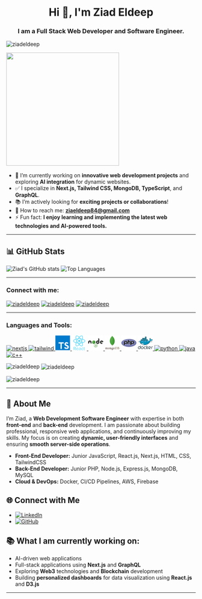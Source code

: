 <h1 align="center">Hi 👋, I'm Ziad Eldeep</h1>
<h3 align="center">I am a Full Stack Web Developer and Software Engineer.</h3>

<p align="left"> <img src="https://komarev.com/ghpvc/?username=ziadeldeep&label=Profile%20views&color=0e75b6&style=flat" alt="ziadeldeep" /> </p>

<img src="https://user-images.githubusercontent.com/74038190/219923809-b86dc415-a0c2-4a38-bc88-ad6cf06395a8.gif" width="300" height="300">

- 🌱 I’m currently working on **innovative web development projects** and exploring **AI integration** for dynamic websites.
- ✅ I specialize in **Next.js, Tailwind CSS, MongoDB, TypeScript**, and **GraphQL**.
- 📚 I’m actively looking for **exciting projects or collaborations**!
- 📧 How to reach me: **ziaeldeep84@gmail.com**
- ⚡ Fun fact: **I enjoy learning and implementing the latest web technologies and AI-powered tools.**

---

## 📊 GitHub Stats
![Ziad's GitHub stats](https://github-readme-stats.vercel.app/api?username=ZiadEldeep&show_icons=true&theme=radical)
![Top Languages](https://github-readme-stats.vercel.app/api/top-langs/?username=ZiadEldeep&layout=compact&theme=radical)

---

<h3 align="left">Connect with me:</h3>
<p align="left">
<a href="https://www.linkedin.com/in/ziad-eldeep-21914a216/" target="blank"><img align="center" src="https://raw.githubusercontent.com/rahuldkjain/github-profile-readme-generator/master/src/images/icons/Social/linked-in-alt.svg" alt="ziadeldeep" height="30" width="40" /></a>
<a href="https://github.com/ZiadEldeep" target="blank"><img align="center" src="https://raw.githubusercontent.com/rahuldkjain/github-profile-readme-generator/master/src/images/icons/Social/github.svg" alt="ziadeldeep" height="30" width="40" /></a>
<a href="https://twitter.com/ziadeldeep" target="blank"><img align="center" src="https://upload.wikimedia.org/wikipedia/commons/6/60/Twitter_Logo_as_of_2021.svg" alt="ziadeldeep" height="30" width="40" /></a>
</p>

---

<h3 align="left">Languages and Tools:</h3>
<p align="left"> 
<a href="https://nextjs.org/" target="_blank" rel="noreferrer"> <img src="https://cdn.worldvectorlogo.com/logos/nextjs-2.svg" alt="nextjs" width="40" height="40"/> </a>
<a href="https://tailwindcss.com/" target="_blank" rel="noreferrer"> <img src="https://www.vectorlogo.zone/logos/tailwindcss/tailwindcss-icon.svg" alt="tailwind" width="40" height="40"/> </a> 
<a href="https://www.typescriptlang.org/" target="_blank" rel="noreferrer"> <img src="https://raw.githubusercontent.com/devicons/devicon/master/icons/typescript/typescript-original.svg" alt="typescript" width="40" height="40"/> </a> 
<a href="https://reactjs.org/" target="_blank" rel="noreferrer"> <img src="https://raw.githubusercontent.com/devicons/devicon/master/icons/react/react-original-wordmark.svg" alt="react" width="40" height="40"/> </a> 
<a href="https://nodejs.org" target="_blank" rel="noreferrer"> <img src="https://raw.githubusercontent.com/devicons/devicon/master/icons/nodejs/nodejs-original-wordmark.svg" alt="nodejs" width="40" height="40"/> </a> 
<a href="https://www.mongodb.com/" target="_blank" rel="noreferrer"> <img src="https://raw.githubusercontent.com/devicons/devicon/master/icons/mongodb/mongodb-original-wordmark.svg" alt="mongodb" width="40" height="40"/> </a> 
<a href="https://www.php.net" target="_blank" rel="noreferrer"> <img src="https://raw.githubusercontent.com/devicons/devicon/master/icons/php/php-original.svg" alt="php" width="40" height="40"/> </a> 
<!-- <a href="https://laravel.com/" target="_blank" rel="noreferrer"> <img src="https://raw.githubusercontent.com/devicons/devicon/master/icons/laravel/laravel-plain-wordmark.svg" alt="laravel" width="40" height="40"/> </a>  -->
<a href="https://www.docker.com/" target="_blank" rel="noreferrer"> <img src="https://raw.githubusercontent.com/devicons/devicon/master/icons/docker/docker-original-wordmark.svg" alt="docker" width="40" height="40"/> </a>
<a href="https://www.python.org" target="_blank" rel="noreferrer"> <img src="https://img.shields.io/badge/-Python-blue?logo=python" alt="python" width="40" height="40"/> </a>
<a href="https://www.java.com" target="_blank" rel="noreferrer"> <img src="https://img.shields.io/badge/-Java-red?logo=java" alt="java" width="40" height="40"/> </a>
<a href="https://cplusplus.com" target="_blank" rel="noreferrer"> <img src="https://img.shields.io/badge/-C++-00599C?logo=c%2B%2B" alt="c++" width="40" height="40"/> </a>
<!-- <a href="https://graphql.org/" target="_blank" rel="noreferrer"> <img src="https://upload.wikimedia.org/wikipedia/commons/0/08/GraphQL_Logo.svg" alt="graphql" width="40" height="40"/> </a> -->
</p>

<p><img align="left" src="https://github-readme-stats.vercel.app/api/top-langs?username=ziadeldeep&show_icons=true&locale=en&layout=compact" alt="ziadeldeep" /></p>

<p>&nbsp;<img align="center" src="https://github-readme-stats.vercel.app/api?username=ziadeldeep&show_icons=true&locale=en" alt="ziadeldeep" /></p>

<p><img align="center" src="https://github-readme-streak-stats.herokuapp.com/?user=ziadeldeep&" alt="ziadeldeep" /></p>

---

## 🚀 About Me
I’m Ziad, a **Web Development Software Engineer** with expertise in both **front-end** and **back-end** development. I am passionate about building professional, responsive web applications, and continuously improving my skills. My focus is on creating **dynamic, user-friendly interfaces** and ensuring **smooth server-side operations**.

- **Front-End Developer:** Junior JavaScript, React.js, Next.js, HTML, CSS, TailwindCSS
- **Back-End Developer:** Junior PHP, Node.js, Express.js, MongoDB, MySQL
- **Cloud & DevOps:** Docker, CI/CD Pipelines, AWS, Firebase

## 🌐 Connect with Me
- [![LinkedIn](https://img.shields.io/badge/-LinkedIn-blue?logo=linkedin)](https://www.linkedin.com/in/ziad-eldeep-21914a216/)
- [![GitHub](https://img.shields.io/badge/-GitHub-black?logo=github)](https://github.com/ZiadEldeep)

## 📚 What I am currently working on:
- AI-driven web applications
- Full-stack applications using **Next.js** and **GraphQL**
- Exploring **Web3** technologies and **Blockchain** development
- Building **personalized dashboards** for data visualization using **React.js** and **D3.js**

---
